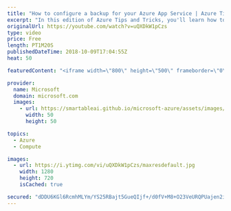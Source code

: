 ```yaml
---
title: "How to configure a backup for your Azure App Service | Azure Tips and Tricks"
excerpt: "In this edition of Azure Tips and Tricks, you'll learn how to configure a backup for your Azure App Service and Database. Watch to learn how to download the backup, restore the backup, and override your existing application or select a new application as the target of your backup.   For more tips and"
originalUrl: https://youtube.com/watch?v=uQXDkW1pCzs
type: video
price: Free
length: PT1M20S
publishedDateTime: 2018-10-09T17:04:55Z
heat: 50

featuredContent: "<iframe width=\"800\" height=\"500\" frameborder=\"0\" src=\"https://www.youtube.com/embed/uQXDkW1pCzs\" allow=\"accelerometer; autoplay; encrypted-media; gyroscope; picture-in-picture\" allowfullscreen></iframe>"

provider:
  name: Microsoft
  domain: microsoft.com
  images:
    - url: https://smartableai.github.io/microsoft-azure/assets/images/organizations/microsoft.com-50x50.jpg
      width: 50
      height: 50

topics:
  - Azure
  - Compute

images:
  - url: https://i.ytimg.com/vi/uQXDkW1pCzs/maxresdefault.jpg
    width: 1280
    height: 720
    isCached: true

secured: "dDDU6KGl6RcmhMLYm/YS25RBajt5GueQIjf+/d0fV+M8+O23VeURQPUajen2iRBBPr8Kwp0+i6rlz0Jw1ZYuC98wfNvRO/FFJHShUDEWLM1tVXbbfoUWVR0boT1SDaEfF9Y+0DEv8kynx3AyLWP8HQ0OAqCpVN6K/59pcoF+ku7VCMHd0WtJeO7yC2UvRXvQJIsAF/4noUoXe1KGeFmECdOlW1yu46uDzDaGmX3jg3HJHWYdhnLfAmkpCIBaIBINDCAKmTnRxo+s8Ut6kQmMXPsX2imXWkKcBZVvx6IB899uLbnQEbd53bN4l2mKsm2FkceUv1kX/k+Ok7xhRuSsUrclKXgxLHlIuSZ3ZZvFUXd/iM8QVJtRbW3q5zeMd1UHWsl7jV/J3ue0qefZbDNtM2/rtc3OPNUJtQki0kF142g=;4D/XlOHD1y6sfRVwQtVNKg=="
---
```


